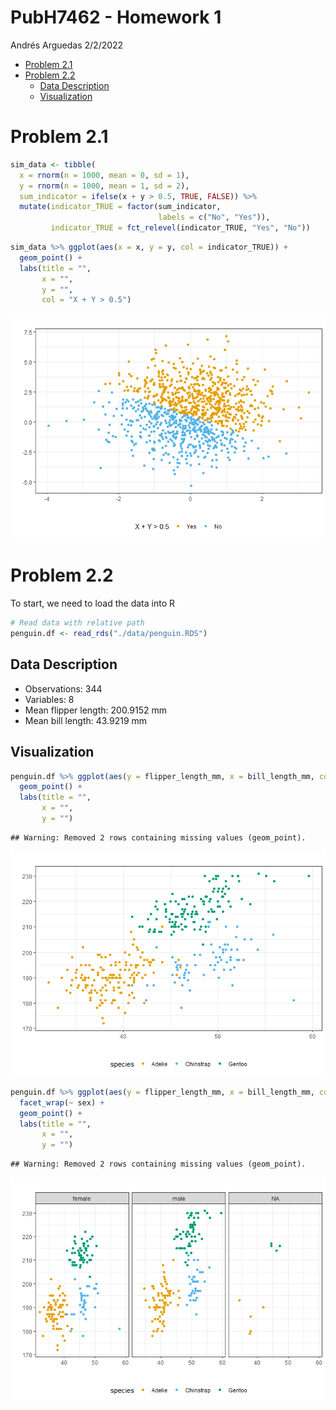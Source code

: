 PubH7462 - Homework 1
================
Andrés Arguedas
2/2/2022

-   [Problem 2.1](#problem-21)
-   [Problem 2.2](#problem-22)
    -   [Data Description](#data-description)
    -   [Visualization](#visualization)

# Problem 2.1

``` r
sim_data <- tibble(
  x = rnorm(n = 1000, mean = 0, sd = 1),
  y = rnorm(n = 1000, mean = 1, sd = 2),
  sum_indicator = ifelse(x + y > 0.5, TRUE, FALSE)) %>% 
  mutate(indicator_TRUE = factor(sum_indicator,
                                 labels = c("No", "Yes")),
         indicator_TRUE = fct_relevel(indicator_TRUE, "Yes", "No"))
```

``` r
sim_data %>% ggplot(aes(x = x, y = y, col = indicator_TRUE)) +
  geom_point() +
  labs(title = "",
       x = "",
       y = "",
       col = "X + Y > 0.5")
```

![](homework1-andres-arguedas_files/figure-gfm/plot-of-simulated-data-1.png)<!-- -->

# Problem 2.2

To start, we need to load the data into R

``` r
# Read data with relative path
penguin.df <- read_rds("./data/penguin.RDS")
```

## Data Description

-   Observations: 344
-   Variables: 8
-   Mean flipper length: 200.9152 mm
-   Mean bill length: 43.9219 mm

## Visualization

``` r
penguin.df %>% ggplot(aes(y = flipper_length_mm, x = bill_length_mm, col = species)) +
  geom_point() +
  labs(title = "",
       x = "",
       y = "")
```

    ## Warning: Removed 2 rows containing missing values (geom_point).

![](homework1-andres-arguedas_files/figure-gfm/flipper-and-bill-length-by-species-1.png)<!-- -->

``` r
penguin.df %>% ggplot(aes(y = flipper_length_mm, x = bill_length_mm, col = species)) +
  facet_wrap(~ sex) +
  geom_point() +
  labs(title = "",
       x = "",
       y = "")
```

    ## Warning: Removed 2 rows containing missing values (geom_point).

![](homework1-andres-arguedas_files/figure-gfm/flipper-and-bill-length-by-species-and-sex-1.png)<!-- -->
